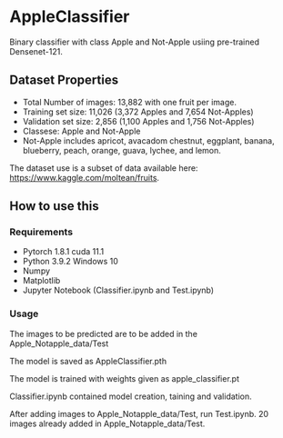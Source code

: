 # AppleClassifier

Binary classifier with class Apple and Not-Apple usiing pre-trained Densenet-121.

## Dataset Properties

* Total Number of images: 13,882 with one fruit per image.
* Training set size: 11,026 (3,372 Apples and 7,654 Not-Apples)
* Validation set size: 2,856 (1,100 Apples and 1,756 Not-Apples)
* Classese: Apple and Not-Apple
* Not-Apple includes apricot, avacadom chestnut, eggplant, banana, blueberry, peach, orange, guava, lychee, and lemon.

The dataset use is a subset of data available here: https://www.kaggle.com/moltean/fruits.

## How to use this

### Requirements
* Pytorch 1.8.1 cuda 11.1
* Python 3.9.2 Windows 10
* Numpy
* Matplotlib
* Jupyter Notebook (Classifier.ipynb and Test.ipynb)

### Usage

The images to be predicted are to be added in the Apple_Notapple_data/Test

The model is saved as AppleClassifier.pth

The model is trained with weights given as apple_classifier.pt

Classifier.ipynb contained model creation, taining and validation.

After adding images to Apple_Notapple_data/Test, run Test.ipynb. 20 images already added in Apple_Notapple_data/Test.
